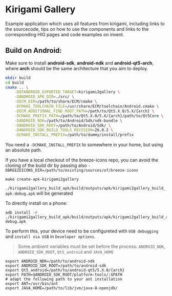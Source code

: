 # Kirigami Gallery

Example application which uses all features from kirigami, including links to the sourcecode, tips on how to use the components and links to the corresponding HIG pages and code examples on invent.

## Build on Android:
Make sure to install **android-sdk**, **android-ndk** and **android-qt5-arch**, where **arch** should be the same architecture that you aim to deploy.
```sh
mkdir build
cd build
cmake .. \
    -DQTANDROID_EXPORTED_TARGET=kirigami2gallery \
    -DANDROID_APK_DIR=./src/ \
    -DECM_DIR=/path/to/share/ECM/cmake \
    -DCMAKE_TOOLCHAIN_FILE=/usr/share/ECM/toolchain/Android.cmake \
    -DECM_ADDITIONAL_FIND_ROOT_PATH=/path/to/Qt5.X.0/5.X/{arch} \
    -DCMAKE_PREFIX_PATH=/path/to/Qt5.X.0/5.X/{arch}/path/to/Qt5Core \
    -DANDROID_NDK=/path/to/Android/Sdk/ndk-bundle \
    -DANDROID_SDK_ROOT=/path/to/Android/Sdk/ \
    -DANDROID_SDK_BUILD_TOOLS_REVISION=26.0.2 \
    -DCMAKE_INSTALL_PREFIX=/path/to/dummy/install/prefix
```

You need a `-DCMAKE_INSTALL_PREFIX` to somewhere in your home, but using an absolute path.

If you have a local checkout of the breeze-icons repo, you can avoid the cloning of the build dir
by passing also `-DBREEZEICONS_DIR=/path/to/existing/sources/of/breeze-icons`

```
make create-apk-kirigami2gallery
```

`./kirigami2gallery_build_apk/build/outputs/apk/kirigami2gallery_build_apk-debug.apk` will be generated

To directly install on a phone:
```
adb install -r ./kirigami2gallery_build_apk/build/outputs/apk/kirigami2gallery_build_apk-debug.apk
```
To perform this, your device need to be configureted with `USB debugging` and `install via USB` in `Developer options`.

> Some ambient variables must be set before the process: `ANDROID_NDK`, `ANDROID_SDK_ROOT`, `Qt5_android` and `JAVA_HOME`
```
export ANDROID_NDK=/path/to/android-ndk
export ANDROID_SDK_ROOT=/path/to/android-sdk
export Qt5_android=/path/to/android-qt5/5.X.0/{arch}
export PATH=$ANDROID_SDK_ROOT/platform-tools/:$PATH
# adapt the following path to your ant installation
export ANT=/usr/bin/ant
export JAVA_HOME=/path/to/lib/jvm/java-8-openjdk/
```
